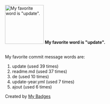 <img src="https://my-badges.github.io/my-badges/favorite-word.png" alt="My favorite word is &quot;update&quot;." title="My favorite word is &quot;update&quot;." width="128">
<strong>My favorite word is &quot;update&quot;.</strong>
<br><br>

My favorite commit message words are:

1. update (used 39 times)
2. readme.md (used 37 times)
3. de (used 10 times)
4. update-year.yml (used 7 times)
5. ajout (used 6 times)


Created by <a href="https://github.com/my-badges/my-badges">My Badges</a>